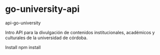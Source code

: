 # go-university-api
api-go-university 

Intro
API para la divulgación de contenidos institucionales, académicos y culturales de la universidad de córdoba.

Install
npm install
